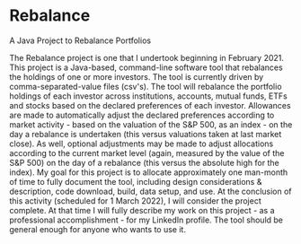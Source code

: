 # Rebalance
A Java Project to Rebalance Portfolios

The Rebalance project is one that I undertook beginning in February 2021. This project is a Java-based, command-line software tool that rebalances the holdings of
one or more investors. The tool is currently driven by comma-separated-value files (csv's). The tool will rebalance the portfolio holdings of each investor across
institutions, accounts, mutual funds, ETFs and stocks based on the declared preferences of each investor. Allowances are made to automatically adjust the declared
preferences according to market activity - based on the valuation of the S&P 500, as an index - on the day a rebalance is undertaken (this versus valuations taken
at last market close). As well, optional adjustments may be made to adjust allocations according to the current market level (again, measured by the value of the
S&P 500) on the day of a rebalance (this versus the absolute high for the index). My goal for this project is to allocate approximately one man-month of time to
fully document the tool, including design considerations & description, code download, build, data setup, and use. At the conclusion of this activity (scheduled
for 1 March 2022), I will consider the project complete. At that time I will fully describe my work on this project - as a professional accomplishment - for my
LinkedIn profile. The tool should be general enough for anyone who wants to use it.

